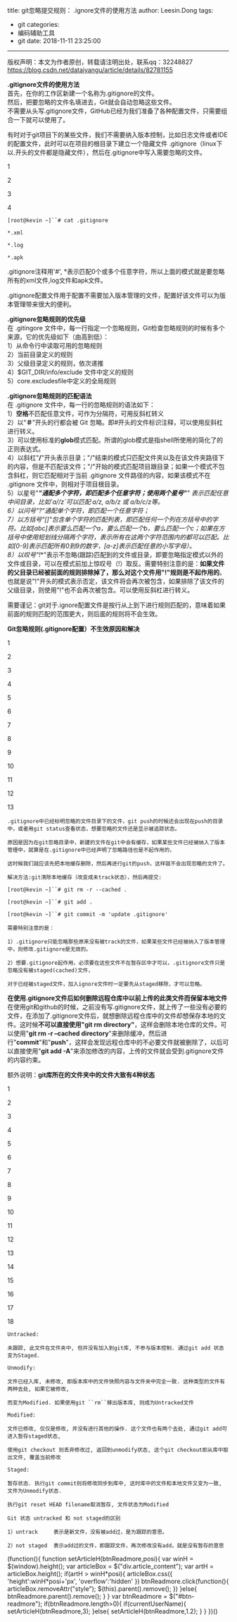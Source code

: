 title: git忽略提交规则： .ignore文件的使用方法
author: Leesin.Dong
tags:
  - git
categories:
  - 编码辅助工具
  - git
date: 2018-11-11 23:25:00
---
版权声明：本文为作者原创，转载请注明出处，联系qq：32248827 https://blog.csdn.net/dataiyangu/article/details/82781155

**.gitignore文件的使用方法**  
首先，在你的工作区新建一个名称为.gitignore的文件。  
然后，把要忽略的文件名填进去，Git就会自动忽略这些文件。  
不需要从头写.gitignore文件，GitHub已经为我们准备了各种配置文件，只需要组合一下就可以使用了。

有时对于git项目下的某些文件，我们不需要纳入版本控制，比如日志文件或者IDE的配置文件，此时可以在项目的根目录下建立一个隐藏文件 .gitignore（linux下以.开头的文件都是隐藏文件），然后在.gitignore中写入需要忽略的文件。

1

2

3

4

`[root@kevin ~]``# cat .gitignore`

`*.xml`

`*.log`

`*.apk`

.gitignore注释用'#', *表示匹配0个或多个任意字符，所以上面的模式就是要忽略所有的xml文件,log文件和apk文件。

.gitignore配置文件用于配置不需要加入版本管理的文件，配置好该文件可以为版本管理带来很大的便利。

**.gitignore忽略规则的优先级**  
在 .gitingore 文件中，每一行指定一个忽略规则，Git检查忽略规则的时候有多个来源，它的优先级如下（由高到低）：  
1）从命令行中读取可用的忽略规则  
2）当前目录定义的规则  
3）父级目录定义的规则，依次递推  
4）$GIT_DIR/info/exclude 文件中定义的规则  
5）core.excludesfile中定义的全局规则

**.gitignore忽略规则的匹配语法**  
在 .gitignore 文件中，每一行的忽略规则的语法如下：  
1）**空格**不匹配任意文件，可作为分隔符，可用反斜杠转义  
2）以“**＃**”开头的行都会被 Git 忽略。即#开头的文件标识注释，可以使用反斜杠进行转义。  
3）可以使用标准的**glob**模式匹配。所谓的glob模式是指shell所使用的简化了的正则表达式。  
4）以斜杠"**/**"开头表示目录；"/"结束的模式只匹配文件夹以及在该文件夹路径下的内容，但是不匹配该文件；"/"开始的模式匹配项目跟目录；如果一个模式不包含斜杠，则它匹配相对于当前 .gitignore 文件路径的内容，如果该模式不在 .gitignore 文件中，则相对于项目根目录。  
5）以星号"*****"通配多个字符，即匹配多个任意字符；使用两个星号"******" 表示匹配任意中间目录，比如\`a/**/z\`可以匹配 a/z, a/b/z 或 a/b/c/z等。  
6）以问号"**?**"通配单个字符，即匹配一个任意字符；  
7）以方括号"**\[\]**"包含单个字符的匹配列表，即匹配任何一个列在方括号中的字符。比如\[abc\]表示要么匹配一个a，要么匹配一个b，要么匹配一个c；如果在方括号中使用短划线分隔两个字符，表示所有在这两个字符范围内的都可以匹配。比如\[0-9\]表示匹配所有0到9的数字，\[a-z\]表示匹配任意的小写字母）。  
8）以叹号"**!**"表示不忽略(跟踪)匹配到的文件或目录，即要忽略指定模式以外的文件或目录，可以在模式前加上惊叹号（!）取反。需要特别注意的是：**如果文件的父目录已经被前面的规则排除掉了，那么对这个文件用"!"规则是不起作用的**。也就是说"!"开头的模式表示否定，该文件将会再次被包含，如果排除了该文件的父级目录，则使用"!"也不会再次被包含。可以使用反斜杠进行转义。

需要谨记：git对于.ignore配置文件是按行从上到下进行规则匹配的，意味着如果前面的规则匹配的范围更大，则后面的规则将不会生效。

**Git忽略规则(.gitignore配置）不生效原因和解决**

1

2

3

4

5

6

7

8

9

10

11

12

13

`.gitignore中已经标明忽略的文件目录下的文件，git push的时候还会出现在push的目录中，或者用git status查看状态，想要忽略的文件还是显示被追踪状态。`

`原因是因为在git忽略目录中，新建的文件在git中会有缓存，如果某些文件已经被纳入了版本管理中，就算是在.gitignore中已经声明了忽略路径也是不起作用的，`

`这时候我们就应该先把本地缓存删除，然后再进行git的push，这样就不会出现忽略的文件了。`

`解决方法:git清除本地缓存（改变成未track状态），然后再提交:`

`[root@kevin ~]``# git rm -r --cached .`

`[root@kevin ~]``# git add .`

`[root@kevin ~]``# git commit -m 'update .gitignore'`

`需要特别注意的是：`

`1）.gitignore只能忽略那些原来没有被track的文件，如果某些文件已经被纳入了版本管理中，则修改.gitignore是无效的。`

`2）想要.gitignore起作用，必须要在这些文件不在暂存区中才可以，.gitignore文件只是忽略没有被staged(cached)文件，`

`对于已经被staged文件，加入ignore文件时一定要先从staged移除，才可以忽略。 `

**在使用.gitignore文件后如何删除远程仓库中以前上传的此类文件而保留本地文件**  
在使用git和github的时候，之前没有写.gitignore文件，就上传了一些没有必要的文件，在添加了.gitignore文件后，就想删除远程仓库中的文件却想保存本地的文件。这时候**不可以直接使用"git rm directory"**，这样会删除本地仓库的文件。可以使用"**git rm -r –cached directory**"来删除缓冲，然后进行"**commit**"和"**push**"，这样会发现远程仓库中的不必要文件就被删除了，以后可以直接使用"**git add -A**"来添加修改的内容，上传的文件就会受到.gitignore文件的内容约束。

额外说明：**git库所在的文件夹中的文件大致有4种状态**

1

2

3

4

5

6

7

8

9

10

11

12

13

14

15

16

17

18

`Untracked:`

`未跟踪, 此文件在文件夹中, 但并没有加入到git库, 不参与版本控制. 通过git add 状态变为Staged.`

`Unmodify:`

`文件已经入库, 未修改, 即版本库中的文件快照内容与文件夹中完全一致. 这种类型的文件有两种去处, 如果它被修改,`

`而变为Modified. 如果使用git ``rm``移出版本库, 则成为Untracked文件`

`Modified:`

`文件已修改, 仅仅是修改, 并没有进行其他的操作. 这个文件也有两个去处, 通过git add可进入暂存staged状态,`

`使用git checkout 则丢弃修改过, 返回到unmodify状态, 这个git checkout即从库中取出文件, 覆盖当前修改`

`Staged:`

`暂存状态. 执行git commit则将修改同步到库中, 这时库中的文件和本地文件又变为一致, 文件为Unmodify状态.`

`执行git reset HEAD filename取消暂存, 文件状态为Modified`

`Git 状态 untracked 和 not staged的区别`

`1）untrack     表示是新文件，没有被add过，是为跟踪的意思。`

`2）not staged  表示add过的文件，即跟踪文件，再次修改没有add，就是没有暂存的意思`

(function(){ function setArticleH(btnReadmore,posi){ var winH = $(window).height(); var articleBox = $("div.article_content"); var artH = articleBox.height(); if(artH > winH\*posi){ articleBox.css({ 'height':winH\*posi+'px', 'overflow':'hidden' }) btnReadmore.click(function(){ articleBox.removeAttr("style"); $(this).parent().remove(); }) }else{ btnReadmore.parent().remove(); } } var btnReadmore = $("#btn-readmore"); if(btnReadmore.length>0){ if(currentUserName){ setArticleH(btnReadmore,3); }else{ setArticleH(btnReadmore,1.2); } } })()